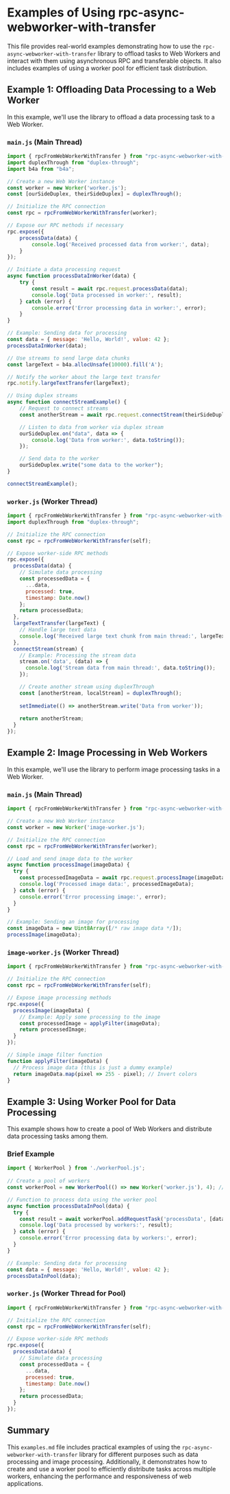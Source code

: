 # Examples of Using rpc-async-webworker-with-transfer

This file provides real-world examples demonstrating how to use the `rpc-async-webworker-with-transfer` library to offload tasks to Web Workers and interact with them using asynchronous RPC and transferable objects. It also includes examples of using a worker pool for efficient task distribution.

## Example 1: Offloading Data Processing to a Web Worker

In this example, we'll use the library to offload a data processing task to a Web Worker.

### `main.js` (Main Thread)

```javascript
import { rpcFromWebWorkerWithTransfer } from "rpc-async-webworker-with-transfer";
import duplexThrough from "duplex-through";
import b4a from "b4a";

// Create a new Web Worker instance
const worker = new Worker('worker.js');
const [ourSideDuplex, theirSideDuplex] = duplexThrough();

// Initialize the RPC connection
const rpc = rpcFromWebWorkerWithTransfer(worker);

// Expose our RPC methods if necessary
rpc.expose({
    processData(data) {
        console.log('Received processed data from worker:', data);
    }
});

// Initiate a data processing request
async function processDataInWorker(data) {
    try {
        const result = await rpc.request.processData(data);
        console.log('Data processed in worker:', result);
    } catch (error) {
        console.error('Error processing data in worker:', error);
    }
}

// Example: Sending data for processing
const data = { message: 'Hello, World!', value: 42 };
processDataInWorker(data);

// Use streams to send large data chunks
const largeText = b4a.allocUnsafe(10000).fill('A');

// Notify the worker about the large text transfer
rpc.notify.largeTextTransfer(largeText);

// Using duplex streams
async function connectStreamExample() {
    // Request to connect streams
    const anotherStream = await rpc.request.connectStream(theirSideDuplex);

    // Listen to data from worker via duplex stream
    ourSideDuplex.on("data", data => {
        console.log('Data from worker:', data.toString());
    });

    // Send data to the worker
    ourSideDuplex.write("some data to the worker");
}

connectStreamExample();
```

### `worker.js` (Worker Thread)

```javascript
import { rpcFromWebWorkerWithTransfer } from "rpc-async-webworker-with-transfer";
import duplexThrough from "duplex-through";

// Initialize the RPC connection
const rpc = rpcFromWebWorkerWithTransfer(self);

// Expose worker-side RPC methods
rpc.expose({
  processData(data) {
    // Simulate data processing
    const processedData = {
      ...data,
      processed: true,
      timestamp: Date.now()
    };
    return processedData;
  },
  largeTextTransfer(largeText) {
    // Handle large text data
    console.log('Received large text chunk from main thread:', largeText.length);
  },
  connectStream(stream) {
    // Example: Processing the stream data
    stream.on('data', (data) => {
      console.log('Stream data from main thread:', data.toString());
    });

    // Create another stream using duplexThrough
    const [anotherStream, localStream] = duplexThrough();
    
    setImmediate(() => anotherStream.write('Data from worker'));
    
    return anotherStream;
  }
});
```

## Example 2: Image Processing in Web Workers

In this example, we'll use the library to perform image processing tasks in a Web Worker.

### `main.js` (Main Thread)

```javascript
import { rpcFromWebWorkerWithTransfer } from "rpc-async-webworker-with-transfer";

// Create a new Web Worker instance
const worker = new Worker('image-worker.js');

// Initialize the RPC connection
const rpc = rpcFromWebWorkerWithTransfer(worker);

// Load and send image data to the worker
async function processImage(imageData) {
  try {
    const processedImageData = await rpc.request.processImage(imageData);
    console.log('Processed image data:', processedImageData);
  } catch (error) {
    console.error('Error processing image:', error);
  }
}

// Example: Sending an image for processing
const imageData = new Uint8Array([/* raw image data */]);
processImage(imageData);
```

### `image-worker.js` (Worker Thread)

```javascript
import { rpcFromWebWorkerWithTransfer } from "rpc-async-webworker-with-transfer";

// Initialize the RPC connection
const rpc = rpcFromWebWorkerWithTransfer(self);

// Expose image processing methods
rpc.expose({
  processImage(imageData) {
    // Example: Apply some processing to the image
    const processedImage = applyFilter(imageData);
    return processedImage;
  }
});

// Simple image filter function
function applyFilter(imageData) {
  // Process image data (this is just a dummy example)
  return imageData.map(pixel => 255 - pixel); // Invert colors
}
```

## Example 3: Using Worker Pool for Data Processing

This example shows how to create a pool of Web Workers and distribute data processing tasks among them.

### Brief Example

```javascript
import { WorkerPool } from './workerPool.js';
                                    
// Create a pool of workers
const workerPool = new WorkerPool(() => new Worker('worker.js'), 4); // Create 4 workers

// Function to process data using the worker pool
async function processDataInPool(data) {
  try {
    const result = await workerPool.addRequestTask('processData', [data]);
    console.log('Data processed by workers:', result);
  } catch (error) {
    console.error('Error processing data by workers:', error);
  }
}

// Example: Sending data for processing
const data = { message: 'Hello, World!', value: 42 };
processDataInPool(data);
```

### `worker.js` (Worker Thread for Pool)

```javascript
import { rpcFromWebWorkerWithTransfer } from "rpc-async-webworker-with-transfer";

// Initialize the RPC connection
const rpc = rpcFromWebWorkerWithTransfer(self);

// Expose worker-side RPC methods
rpc.expose({
  processData(data) {
    // Simulate data processing
    const processedData = {
      ...data,
      processed: true,
      timestamp: Date.now()
    };
    return processedData;
  }
});
```

## Summary

This `examples.md` file includes practical examples of using the `rpc-async-webworker-with-transfer` library for different purposes such as data processing and image processing. Additionally, it demonstrates how to create and use a worker pool to efficiently distribute tasks across multiple workers, enhancing the performance and responsiveness of web applications.